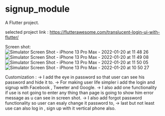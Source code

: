 # signup_module

A Flutter project.

selected project link : https://flutterawesome.com/translucent-login-ui-with-flutter/

Screen shot: 
![Simulator Screen Shot - iPhone 13 Pro Max - 2022-01-20 at 11 48 26](https://user-images.githubusercontent.com/97151860/150284880-bf6ed5b5-9ed6-44cb-8ae3-c27123e9f678.png)
![Simulator Screen Shot - iPhone 13 Pro Max - 2022-01-20 at 11 49 08](https://user-images.githubusercontent.com/97151860/150284911-c89885ac-c6d0-4945-9d62-9608c1e19e58.png)
![Simulator Screen Shot - iPhone 13 Pro Max - 2022-01-20 at 11 50 05](https://user-images.githubusercontent.com/97151860/150284917-bcf0ffc1-ea72-4070-acdd-32dc7e8b12b4.png)
![Simulator Screen Shot - iPhone 13 Pro Max - 2022-01-20 at 10 50 27](https://user-images.githubusercontent.com/97151860/150284963-244ce268-51c0-4cdf-9255-8d2eb4e5736f.png)

Customization :
-> I add the eye in password so that user can see his password and hide it to.
-> For making user life simpler i add the login and signup with Facebook , Tweeter and Google.
-> I also add one functionality if use is not going to enter any thing than page is going to show him error message as u can see in screen shot.
-> I also add forgot password functionality so user can esaly change it password to,
-> last but not least use can also log in , sign up with it vertical phone also.
